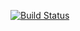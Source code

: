 [![Build Status](https://travis-ci.org/event-centric/when.svg?branch=master)](https://travis-ci.org/event-centric/when)
